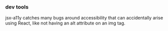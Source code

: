 ### dev tools

jsx-a11y catches many bugs around accessibility that can accidentally arise using React, like not having an alt attribute on an img tag.
